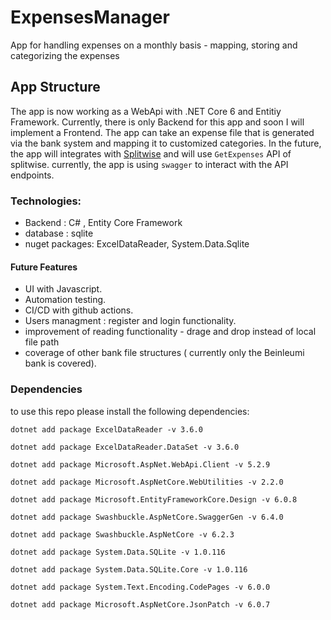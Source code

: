 # ExpensesManager

App for handling expenses on a monthly basis -  mapping, storing and categorizing the expenses

## App Structure

The app is now working as a WebApi with .NET Core 6 and Entitiy Framework.
Currently, there is only Backend for this app and soon I will implement a Frontend.
The app can take an expense file that is generated via the bank system and mapping it to customized categories.
In the future, the app will integrates with [Splitwise](https://dev.splitwise.com/#section/Terms-of-Use/TERMS-OF-USE) 
and will use `GetExpenses` API of splitwise.
currently, the app is using `swagger` to interact with the API endpoints.

### Technologies:
- Backend : C# , Entity Core Framework
- database : sqlite
- nuget packages: ExcelDataReader, System.Data.Sqlite

#### Future Features
- UI with Javascript.
- Automation testing.
- CI/CD with github actions.
- Users managment : register and login functionality.
- improvement of reading functionality - drage and drop instead of local file path
- coverage of other bank file structures ( currently only the Beinleumi bank is covered).

### Dependencies

to use this repo please install the following dependencies: 

`dotnet add package ExcelDataReader -v 3.6.0`

`dotnet add package ExcelDataReader.DataSet -v 3.6.0`

`dotnet add package Microsoft.AspNet.WebApi.Client -v 5.2.9`

`dotnet add package Microsoft.AspNetCore.WebUtilities -v 2.2.0`

`dotnet add package Microsoft.EntityFrameworkCore.Design -v 6.0.8`

`dotnet add package Swashbuckle.AspNetCore.SwaggerGen -v 6.4.0`

`dotnet add package Swashbuckle.AspNetCore -v 6.2.3`

`dotnet add package System.Data.SQLite -v 1.0.116`

`dotnet add package System.Data.SQLite.Core -v 1.0.116`

`dotnet add package System.Text.Encoding.CodePages -v 6.0.0`

`dotnet add package Microsoft.AspNetCore.JsonPatch -v 6.0.7`
